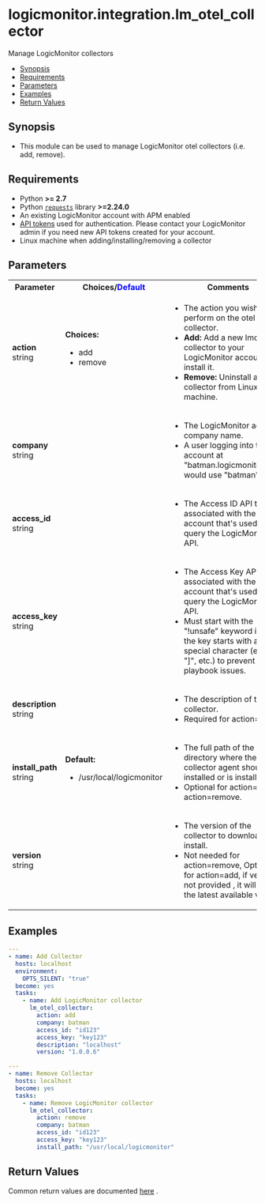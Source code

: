 # logicmonitor.integration.lm_otel_collector

Manage LogicMonitor collectors

- [Synopsis](#synopsis)
- [Requirements](#requirements)
- [Parameters](#parameters)
- [Examples](#examples)
- [Return Values](#return-values)

<a name="synopsis"></a>

## Synopsis

- This module can be used to manage LogicMonitor otel collectors (i.e. add, remove).

<a name="requirements"></a>

## Requirements

- Python **>= 2.7**
- Python [``requests``](https://github.com/psf/requests) library **>=2.24.0**
- An existing LogicMonitor account with APM enabled
- [API tokens](https://logicmonitor.com/support/settings/users-and-roles/api-tokens) used for authentication. Please
  contact your LogicMonitor admin if you need new API tokens created for your account.
- Linux machine when adding/installing/removing a collector

<a name="parameters"></a>

## Parameters


<table  border=0 cellpadding=0 class="documentation-table">
  <tr>
    <th colspan="1">Parameter</th>
    <th>Choices/<font color="blue">Default</font></th>
    <th width="100%">Comments</th>
  </tr>
  <tr>
    <td colspan="1">
      <b>action</b>
      <div>
        <span>string</span>
      </div>
    </td>
    <td>
      <b>Choices:</b>
      <ul>
        <li>add</li>
        <li>remove</li>
      </ul>
    </td>
    <td>
      <ul>
        <li>The action you wish to perform on the otel collector.</li>
        <li><b>Add:</b> Add a new lmotel collector to your LogicMonitor account & install it.</li>
        <li><b>Remove:</b> Uninstall a lmotel collector from Linux machine.</li>
      </ul>
    </td>
  </tr>
  <tr>
    <td colspan="1">
      <b>company</b>
      <div>
        <span>string</span>
      </div>
    </td>
    <td></td>
    <td>
      <ul>
        <li>The LogicMonitor account company name.</li>
        <li>A user logging into their account at "batman.logicmonitor.com" would use "batman".</li>
      </ul>
    </td>
  </tr>
  <tr>
    <td colspan="1">
      <b>access_id</b>
      <div>
        <span>string</span>
      </div>
    </td>
    <td></td>
    <td>
      <ul>
        <li>The Access ID API token associated with the user's account that's used to query the LogicMonitor API.</li>
      </ul>
    </td>
  </tr>
  <tr>
    <td colspan="1">
      <b>access_key</b>
      <div>
        <span>string</span>
      </div>
    </td>
    <td></td>
    <td>
      <ul>
        <li>The Access Key API token associated with the user's account that's used to query the LogicMonitor API.</li>
        <li>Must start with the "!unsafe" keyword if the the key starts with a special character (e.g. "[", "]", etc.) to prevent playbook issues.</li>
      </ul>
    </td>
  </tr>
  <tr>
    <td colspan="1">
      <b>description</b>
      <div>
        <span>string</span>
      </div>
    </td>
    <td></td>
    <td>
      <ul>
        <li>The description of the collector.</li>
        <li>Required for action=add.</li>
      </ul>
    </td>
  </tr>
  <tr>
    <td colspan="1">
      <b>install_path</b>
      <div>
        <span>string</span>
      </div>
    </td>
    <td>
      <b>Default:</b>
      <ul>
        <li>/usr/local/logicmonitor</li>
      </ul>
    </td>
    <td>
      <ul>
        <li>The full path of the directory where the collector agent should be installed or is installed.</li>
        <li>Optional for action=add & action=remove.</li>
      </ul>
    </td>
  </tr>
  <tr>
    <td colspan="1">
      <b>version</b>
      <div>
        <span>string</span>
      </div>
    </td>
    <td></td>
    <td>
      <ul>
        <li>The version of the collector to download & install.</li>
        <li>Not needed for action=remove, Optional for action=add, if version is not provided , it will pick the latest available version</li>
      </ul>
    </td>
  </tr>
</table>


<a name="examples"></a>

## Examples

```yaml
---
- name: Add Collector
  hosts: localhost
  environment:
    OPTS_SILENT: "true"
  become: yes
  tasks:
    - name: Add LogicMonitor collector
      lm_otel_collector:
        action: add
        company: batman
        access_id: "id123"
        access_key: "key123"
        description: "localhost"
        version: "1.0.0.6"

---
- name: Remove Collector
  hosts: localhost
  become: yes
  tasks:
    - name: Remove LogicMonitor collector
      lm_otel_collector:
        action: remove
        company: batman
        access_id: "id123"
        access_key: "key123"
        install_path: "/usr/local/logicmonitor"
```

<a name="return-values"></a>

## Return Values

Common return values are
documented [here](https://docs.ansible.com/ansible/latest/reference_appendices/common_return_values.html#common-return-values)
.
